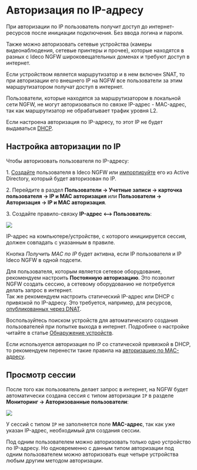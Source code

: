 # Авторизация по IP-адресу

При авторизации по IP пользователь получит доступ до интернет-ресурсов после инициации подключения. Без ввода логина и пароля.

Также можно авторизовать сетевые устройства (камеры видеонаблюдения, сетевые принтеры и прочее), которые находятся в разных с Ideco NGFW широковещательных доменах и требуют доступ в интернет.

Если устройством является маршрутизатор и в нем включен SNAT, то при авторизации его внешнего IP на NGFW все пользователи за этим маршрутизатором получат доступ в интернет.

Пользователи, которые находятся за маршрутизатором в локальной сети NGFW, не могут авторизоваться по связке IP-адрес - MAC-адрес, так как маршрутизатор не обрабатывает трафик уровня L2.

Если настроена авторизация по IP-адресу, то этот IP не будет выдаваться [DHCP](/settings/services/dhcp.md).

## Настройка авторизации по IP

Чтобы авторизовать пользователя по IP-адресу:

1\. [Создайте](/settings/users/user-tree/user-management.md) пользователя в Ideco NGFW или [импортируйте](/settings/users/active-directory/user-import.md) его из Active Directory, который будет авторизован по IP.

2\. Перейдите в раздел **Пользователи -> Учетные записи -> карточка пользователя -> IP и MAC авторизация** или **Пользователи -> Авторизация -> IP и MAC авторизация**. 

3\. Создайте правило-связку **IP-адрес <--> Пользователь**:

![](/.gitbook/assets/ip-authorization.png)

IP-адрес на компьютере/устройстве, с которого инициируется сессия, должен совпадать с указанным в правиле.

Кнопка *Получить MAC по IP* будет активна, если IP пользователя и IP Ideco NGFW в одной подсети.

Для пользователя, которым является сетевое оборудование, рекомендуем настроить **Постоянную авторизацию**. Это позволит NGFW создать сессию, а сетевому оборудованию не потребуется делать запрос в интернет. \
Так же рекомендуем настроить статический IP-адрес или DHCP с привязкой по IP-адресу. Это требуется, например, для ресурсов, [опубликованных через DNAT](/settings/publishing-resources/portmapping.md).

Воспользуйтесь поиском устройств для автоматического создания пользователей при попытке выхода в интернет. Подробнее о настройке читайте в статье [Обнаружение устройств](/settings/users/device-discovery.md).

Если используется авторизация по IP со статической привязкой в DHCP, то рекомендуем перенести такие правила на [авторизацию по MAC-адресу](mac-authorization.md).

## Просмотр сессии

После того как пользователь делает запрос в интернет, на NGFW будет автоматически создана сессия с типом авторизации `IP` в разделе **Мониторинг -> Авторизованные пользователи**:

![](/.gitbook/assets/ip-authorization1.png)

У сессий с типом `IP` не заполняется поле **MAC-адрес**, так как уже указан IP-адрес, необходимый для создания сессии.

Под одним пользователем можно авторизовать только одно устройство по IP-адресу. Но одновременно с данным типом авторизации под одним пользователем можно авторизовать еще четыре устройства любым другим методом авторизации.
